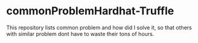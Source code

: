 # commonProblemHardhat-Truffle
This repository lists common problem and how did I solve it, so that others with similar problem dont have to waste their tons of hours.
